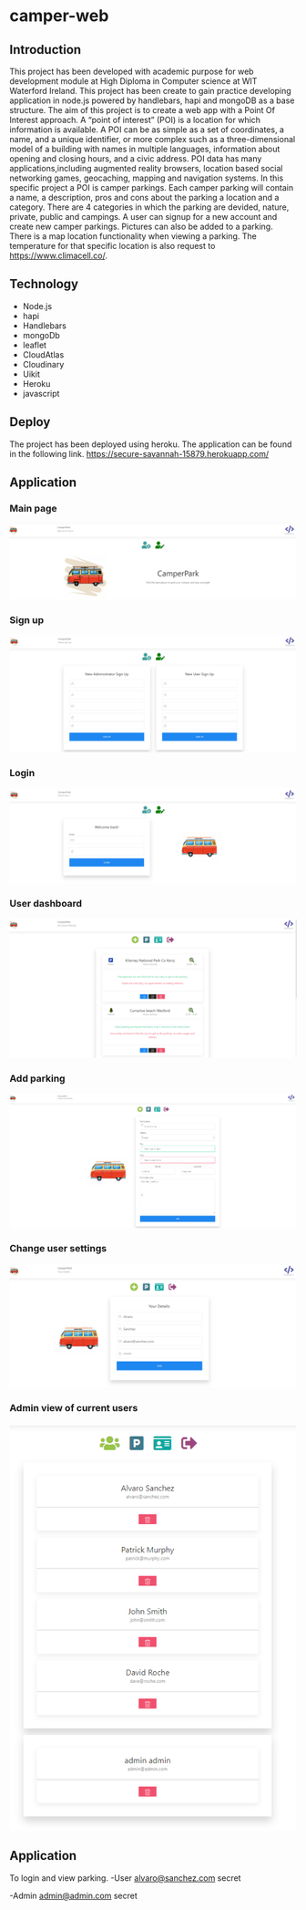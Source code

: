 # camper-web

## Introduction
This project has been developed with academic purpose for web development module at High Diploma in Computer science at WIT Waterford Ireland. This project has been create to gain practice developing application in node.js powered by handlebars, hapi and mongoDB as a base structure. 
The aim of this project is to create a web app with a Point Of Interest approach. A “point of interest” (POI) is a location for which information is available. A POI can be as simple as a set of coordinates, a name, and a unique identifier, or more complex such as a three-dimensional model of a building with names in multiple languages, information about opening and closing hours, and a civic address. POI data has many applications,including augmented reality browsers, location based social networking games, geocaching, mapping and navigation systems.
In this specific project a POI is camper parkings. Each camper parking will contain a name, a description, pros and cons about the parking a location and a category. 
There are 4 categories in which the parking are devided, nature, private, public and campings. A user can signup for a new account and create new camper parkings. Pictures can also be added to a parking. There is a map location functionality when viewing a parking. The temperature for that specific location is also request to https://www.climacell.co/.

## Technology
- Node.js
- hapi
- Handlebars
- mongoDb
- leaflet
- CloudAtlas
- Cloudinary
- Uikit
- Heroku
- javascript

## Deploy
The project has been deployed using heroku. The application can be found in the following link.
https://secure-savannah-15879.herokuapp.com/

## Application

### Main page

<img src="https://github.com/AlvaroSanchezDomingo/camper-web/blob/master/screenshot/main.PNG">

### Sign up

<img src="https://github.com/AlvaroSanchezDomingo/camper-web/blob/master/screenshot/Signup.PNG">

### Login

<img src="https://github.com/AlvaroSanchezDomingo/camper-web/blob/master/screenshot/Login.PNG">

### User dashboard

<img src="https://github.com/AlvaroSanchezDomingo/camper-web/blob/master/screenshot/User%20dashboard.PNG">

### Add parking

<img src="https://github.com/AlvaroSanchezDomingo/camper-web/blob/master/screenshot/Add%20parking.PNG">

### Change user settings

<img src="https://github.com/AlvaroSanchezDomingo/camper-web/blob/master/screenshot/change%20user%20settings.PNG">

### Admin view of current users

<img src="https://github.com/AlvaroSanchezDomingo/camper-web/blob/master/screenshot/users.PNG">

## Application

To login and view parking.
-User
alvaro@sanchez.com
secret

-Admin
admin@admin.com
secret
